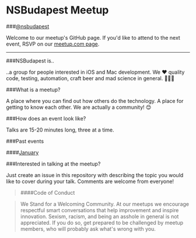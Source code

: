 # NSBudapest Meetup

###[@nsbudapest](https://twitter.com/nsbudapest)

Welcome to our meetup's GitHub page. If you'd like to attend to the next event, RSVP on our [meetup.com page](http://www.meetup.com/NSBudapest/).

----------
###NSBudapest is..

..a group for people interested in iOS and Mac development. We :heart: quality code, testing, automation, craft beer and mad science in general. :rocket::rocket::rocket:

###What is a meetup?

A place where you can find out how others do the technology. A place for getting to know each other. We are actually a community! :blush:

###How does an event look like?

Talks are 15-20 minutes long, three at a time.

###Past events

####[January](https://github.com/NSBudapest/NSBudapestMeetup/blob/master/presentations/January/January.md)

###Interested in talking at the meetup?

Just create an issue in this repository with describing the topic you would like to cover during your talk. Comments are welcome from everyone!

> ####Code of Conduct

> We Stand for a Welcoming Community. At our meetups we encourage respectful smart conversations that help improvement and inspire innovation. Sexism, racism, and being an asshole in general is not appreciated. If you do so, get prepared to be challenged by meetup members, who will probably ask what's wrong with you.
